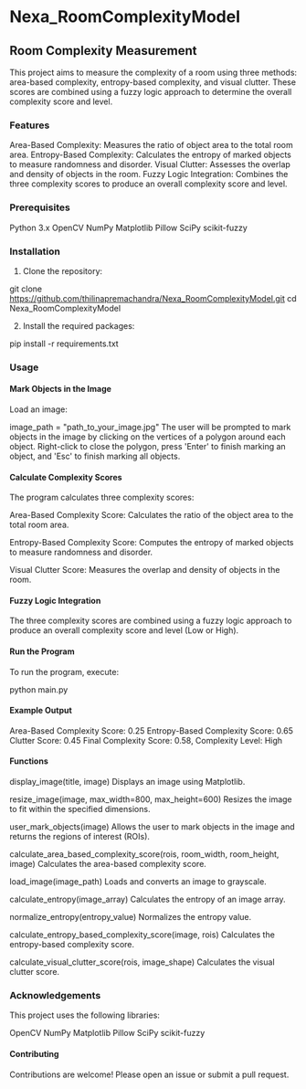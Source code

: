# Nexa_RoomComplexityModel
## Room Complexity Measurement
This project aims to measure the complexity of a room using three methods: area-based complexity, entropy-based complexity, and visual clutter. These scores are combined using a fuzzy logic approach to determine the overall complexity score and level.

### Features
Area-Based Complexity: Measures the ratio of object area to the total room area.
Entropy-Based Complexity: Calculates the entropy of marked objects to measure randomness and disorder.
Visual Clutter: Assesses the overlap and density of objects in the room.
Fuzzy Logic Integration: Combines the three complexity scores to produce an overall complexity score and level.

### Prerequisites
Python 3.x
OpenCV
NumPy
Matplotlib
Pillow
SciPy
scikit-fuzzy

### Installation
1. Clone the repository:

git clone https://github.com/thilinapremachandra/Nexa_RoomComplexityModel.git
cd Nexa_RoomComplexityModel

2. Install the required packages:

pip install -r requirements.txt

### Usage

#### Mark Objects in the Image
Load an image:

image_path = "path_to_your_image.jpg"
The user will be prompted to mark objects in the image by clicking on the vertices of a polygon around each object. Right-click to close the polygon, press 'Enter' to finish marking an object, and 'Esc' to finish marking all objects.

#### Calculate Complexity Scores
The program calculates three complexity scores:

Area-Based Complexity Score: Calculates the ratio of the object area to the total room area.

Entropy-Based Complexity Score: Computes the entropy of marked objects to measure randomness and disorder.

Visual Clutter Score: Measures the overlap and density of objects in the room.

#### Fuzzy Logic Integration
The three complexity scores are combined using a fuzzy logic approach to produce an overall complexity score and level (Low or High).

#### Run the Program
To run the program, execute:

python main.py

#### Example Output

Area-Based Complexity Score: 0.25
Entropy-Based Complexity Score: 0.65
Clutter Score: 0.45
Final Complexity Score: 0.58, Complexity Level: High

#### Functions
display_image(title, image)
Displays an image using Matplotlib.

resize_image(image, max_width=800, max_height=600)
Resizes the image to fit within the specified dimensions.

user_mark_objects(image)
Allows the user to mark objects in the image and returns the regions of interest (ROIs).

calculate_area_based_complexity_score(rois, room_width, room_height, image)
Calculates the area-based complexity score.

load_image(image_path)
Loads and converts an image to grayscale.

calculate_entropy(image_array)
Calculates the entropy of an image array.

normalize_entropy(entropy_value)
Normalizes the entropy value.

calculate_entropy_based_complexity_score(image, rois)
Calculates the entropy-based complexity score.

calculate_visual_clutter_score(rois, image_shape)
Calculates the visual clutter score.


### Acknowledgements
This project uses the following libraries:

OpenCV
NumPy
Matplotlib
Pillow
SciPy
scikit-fuzzy

#### Contributing
Contributions are welcome! Please open an issue or submit a pull request.
